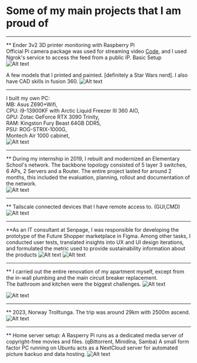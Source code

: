 # Some of my main projects that I am proud of
---------------------------------------------------------------------------------------------
** Ender 3v2 3D printer monitoring with Raspberry Pi  
Official Pi camera package was used for streaming video [Code](code/Picamera.sh), and I used Ngrok's service to access the feed from a public IP. 
Basic Setup  
![Alt text](images/Printer.jpg)  

A few models that I printed and painted. [definitely a Star Wars nerd]. I also have CAD skills in fusion 360.
![Alt text](images/SWprints.jpg)

---------------------------------------------------------------------------------------------

I built my own PC:  
MB:  Asus Z690+Wifi,  
CPU: i9-13900KF with Arctic Liquid Freezer III 360 AIO,  
GPU: Zotac GeForce RTX 3090 Trinity,  
RAM: Kingston Fury Beast 64GB DDR5,  
PSU: ROG-STRIX-1000G,  
Montech Air 1000 cabinet,  
![Alt text](images/MyPC.jpg)

---------------------------------------------------------------------------------------------

** During my internship in 2019, I rebuilt and modernized an Elementary School's network. The backbone topology consisted of 5 layer 3 switches, 6 APs, 2 Servers and a Router.
The entire project lasted for around 2 months, this included the evaluation, planning, rollout and documentation of the network.  
![Alt text](images/NK_topology.png)

---------------------------------------------------------------------------------------------

** Tailscale connected devices that I have remote access to. (GUI,CMD)
![Alt text](images/Tailscale.jpg)

---------------------------------------------------------------------------------------------

**As an IT consultant at Senpage, I was responsible for developing the prototype of the Future Shopper marketplace in Figma. 
Among other tasks, I conducted user tests, translated insights into UX and UI design iterations, and formulated the metric used to provide sustainability information about the products
![Alt text](images/Onboarding.png) ![Alt text](images/Product_info.png)

---------------------------------------------------------------------------------------------

** I carried out the entire renovation of my apartment myself, except from the in-wall plumbing and the main circuit breaker replacement.  
The bathroom and kitchen were the biggest challenges. 
![Alt text](images/Bathroom.png)   
  
![Alt text](images/Kitchen.png)  

---------------------------------------------------------------------------------------------

** 2023, Norway Trolltunga. The trip was around 29km with 2500m ascend. 
![Alt text](images/Trolltunga.jpg) 

---------------------------------------------------------------------------------------------

** Home server setup:
A Rasperry Pi runs as a dedicated media server of copyright-free movies and files. (qBittorrent, Minidlna, Samba) 
A small form factor PC running on Ubuntu acts as a NextCloud server for automated picture backuo and data hosting.
![Alt text](images/Server.jpg) 
